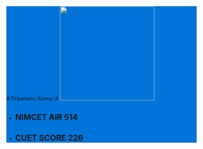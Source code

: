 <div style=" background-color: #0074D9;width:100%;height:auto;">
# Priyanshu Kumar #

<img src="https://github.com/Priyanshu-kr-gupta/git_assignment/assets/114975117/64b4c91b-7f83-45fd-8401-117febcb80cc" width="250px" />

- ## NIMCET **AIR 514** ##
- ## CUET SCORE **226** ##

</div>


